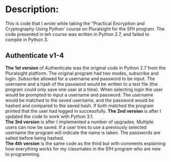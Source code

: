 # Description:
This is code that I wrote while taking the "Practical Encryption and Cryptography Using Python' course on Pluralsight for the SfH program. The code presented in teh course was written in Python 2.7, and failed to compile in Python 3. 

## Authenticate v1-4
**The 1st version** of Authenticate was the original code in Python 2.7 from the Pluralsight platform. The original program had two modes, subscribe and login. Subscribe allowed for a username and password to be input. The username and a hash of the password would be written to a text file (the program could only save one user at a time). When selecting login the user would be prompted to input a username and password. The username would be matched to the saved username, and the password would be hashed and compared to the saved hash. If both matched the program printed that the user had logged in successfully.
**The 2nd version** is after I updated the code to work with Python 3.1.    
**The 3rd version** is after I implemented a number of upgrades. Multiple users can now be saved. If a user tries to use a previously selected username the program will indicate the name is taken. The passwords are salted before being hashed.   
**The 4th version** is the same code as the third but with comments explaining how everything works for my classmates in the SfH program who are new to programming.  

